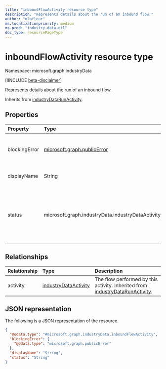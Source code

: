 ```yaml
---
title: "inboundFlowActivity resource type"
description: "Represents details about the run of an inbound flow."
author: "mlafleur"
ms.localizationpriority: medium
ms.prod: "industry-data-etl"
doc_type: resourcePageType
---
```


# inboundFlowActivity resource type

Namespace: microsoft.graph.industryData

[!INCLUDE [beta-disclaimer](../../includes/beta-disclaimer.md)]

Represents details about the run of an inbound flow.

Inherits from [industryDataRunActivity](industrydata-industrydatarunactivity.md).

## Properties

| Property      | Type                                          | Description                                                                                                                                                                                                                                                           |
| :------------ | :-------------------------------------------- | :-------------------------------------------------------------------------------------------------------------------------------------------------------------------------------------------------------------------------------------------------------------------- |
| blockingError | [microsoft.graph.publicError](publicerror.md) | An error object to diagnose critical failures in an activity. Inherited from [industryDataRunActivity](industrydata-industrydatarunactivity.md).                                                                                                                      |
| displayName   | String                                        | The name of the running flow. Inherited from [industryDataRunActivity](industrydata-industrydatarunactivity.md).                                                                                                                                                      |
| status        | microsoft.graph.industryData.industryDataActivityStatus                    | The current status of the activity. Inherited from [industryDataRunActivity](industrydata-industrydatarunactivity.md). The possible values are: `inProgress`, `skipped`, `failed`, `completed`, `completedWithErrors`, `completedWithWarnings`, `unknownFutureValue`. |

## Relationships

| Relationship | Type                                                         | Description                                                                                                             |
| :----------- | :----------------------------------------------------------- | :---------------------------------------------------------------------------------------------------------------------- |
| activity     | [industryDataActivity](industrydata-industrydataactivity.md) | The flow performed by this activity. Inherited from [industryDataRunActivity](industrydata-industrydatarunactivity.md). |

## JSON representation

The following is a JSON representation of the resource.

<!-- {
  "blockType": "resource",
  "keyProperty": "id",
  "@odata.type": "microsoft.graph.industryData.inboundFlowActivity",
  "baseType": "microsoft.graph.industryData.industryDataRunActivity",
  "openType": false
}
-->

```json
{
  "@odata.type": "#microsoft.graph.industryData.inboundFlowActivity",
  "blockingError": {
    "@odata.type": "microsoft.graph.publicError"
  },
  "displayName": "String",
  "status": "String"
}
```
